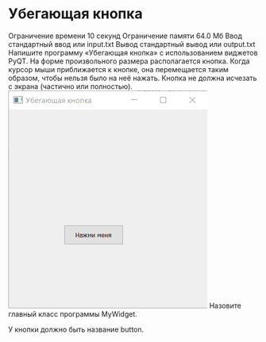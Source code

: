 # Убегающая кнопка

Ограничение времени	10 секунд
Ограничение памяти	64.0 Мб
Ввод	стандартный ввод или input.txt
Вывод	стандартный вывод или output.txt
Напишите программу «Убегающая кнопка» с использованием виджетов PyQT. На форме произвольного размера располагается кнопка. Когда курсор мыши приближается к кнопке, она перемещается таким образом, чтобы нельзя было на неё нажать. Кнопка не должна исчезать с экрана (частично или полностью).
![](markdown-image.gif)
Назовите главный класс программы MyWidget.

У кнопки должно быть название button.
